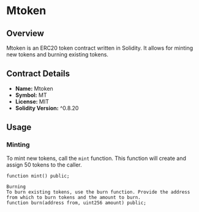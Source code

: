 # Mtoken

## Overview

Mtoken is an ERC20 token contract written in Solidity. It allows for minting new tokens and burning existing tokens.

## Contract Details

- **Name:** Mtoken
- **Symbol:** MT
- **License:** MIT
- **Solidity Version:** ^0.8.20

## Usage

### Minting

To mint new tokens, call the `mint` function. This function will create and assign 50 tokens to the caller.

```solidity
function mint() public;

Burning
To burn existing tokens, use the burn function. Provide the address from which to burn tokens and the amount to burn.
function burn(address from, uint256 amount) public;
